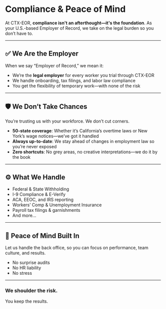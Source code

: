 
# Compliance & Peace of Mind

At CTX-EOR, **compliance isn't an afterthought—it's the foundation**. As your U.S.-based Employer of Record, we take on the legal burden so you don’t have to.

---

## ✅ We Are the Employer

When we say “Employer of Record,” we mean it:

- We’re the **legal employer** for every worker you trial through CTX-EOR
- We handle onboarding, tax filings, and labor law compliance
- You get the flexibility of temporary work—with none of the risk

---

## 🛡️ We Don’t Take Chances

You’re trusting us with your workforce. We don’t cut corners.

- **50-state coverage**: Whether it’s California’s overtime laws or New York’s wage notices—we’ve got it handled
- **Always up-to-date**: We stay ahead of changes in employment law so you’re never exposed
- **Zero shortcuts**: No grey areas, no creative interpretations—we do it by the book

---

## ⚙️ What We Handle

- Federal & State Withholding
- I-9 Compliance & E-Verify
- ACA, EEOC, and IRS reporting
- Workers’ Comp & Unemployment Insurance
- Payroll tax filings & garnishments
- And more...

---

## 🧘 Peace of Mind Built In

Let us handle the back office, so you can focus on performance, team culture, and results.

- No surprise audits
- No HR liability
- No stress

---

### We shoulder the risk.  
You keep the results.

